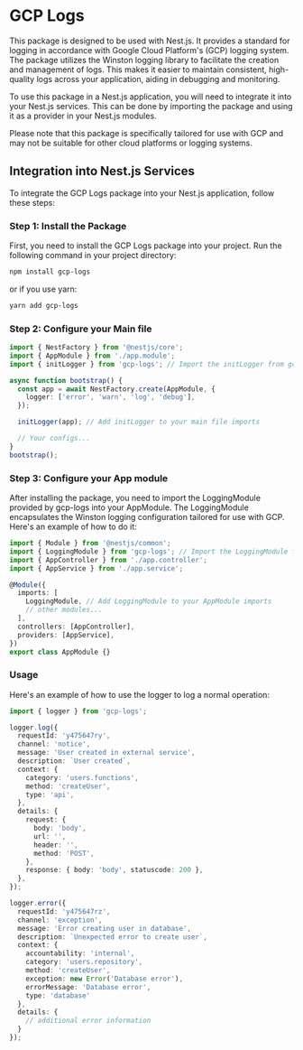 # GCP Logs

This package is designed to be used with Nest.js. It provides a standard for logging in accordance with Google Cloud Platform's (GCP) logging system. The package utilizes the Winston logging library to facilitate the creation and management of logs. This makes it easier to maintain consistent, high-quality logs across your application, aiding in debugging and monitoring.

To use this package in a Nest.js application, you will need to integrate it into your Nest.js services. This can be done by importing the package and using it as a provider in your Nest.js modules.

Please note that this package is specifically tailored for use with GCP and may not be suitable for other cloud platforms or logging systems.

## Integration into Nest.js Services

To integrate the GCP Logs package into your Nest.js application, follow these steps:

### Step 1: Install the Package

First, you need to install the GCP Logs package into your project. Run the following command in your project directory:

```bash
npm install gcp-logs
```

or if you use yarn:

```bash
yarn add gcp-logs
```

### Step 2: Configure your Main file

```typescript
import { NestFactory } from '@nestjs/core';
import { AppModule } from './app.module';
import { initLogger } from 'gcp-logs'; // Import the initLogger from gcp-logs

async function bootstrap() {
  const app = await NestFactory.create(AppModule, {
    logger: ['error', 'warn', 'log', 'debug'],
  });

  initLogger(app); // Add initLogger to your main file imports

  // Your configs...
}
bootstrap();
```

### Step 3: Configure your App module

After installing the package, you need to import the LoggingModule provided by gcp-logs into your AppModule. The LoggingModule encapsulates the Winston logging configuration tailored for use with GCP. Here's an example of how to do it:

```typescript
import { Module } from '@nestjs/common';
import { LoggingModule } from 'gcp-logs'; // Import the LoggingModule from gcp-logs
import { AppController } from './app.controller';
import { AppService } from './app.service';

@Module({
  imports: [
    LoggingModule, // Add LoggingModule to your AppModule imports
    // other modules...
  ],
  controllers: [AppController],
  providers: [AppService],
})
export class AppModule {}
```

### Usage

Here's an example of how to use the logger to log a normal operation:

```typescript
import { logger } from 'gcp-logs';

logger.log({
  requestId: 'y475647ry',
  channel: 'notice',
  message: 'User created in external service',
  description: `User created`,
  context: {
    category: 'users.functions',
    method: 'createUser',
    type: 'api',
  },
  details: {
    request: {
      body: 'body',
      url: '',
      header: '',
      method: 'POST',
    },
    response: { body: 'body', statuscode: 200 },
  },
});
```

```typescript
logger.error({
  requestId: 'y475647rz',
  channel: 'exception',
  message: 'Error creating user in database',
  description: `Unexpected error to create user`,
  context: {
    accountability: 'internal',
    category: 'users.repository',
    method: 'createUser',
    exception: new Error('Database error'),
    errorMessage: 'Database error',
    type: 'database'
  },
  details: {
    // additional error information
  }
});
```
